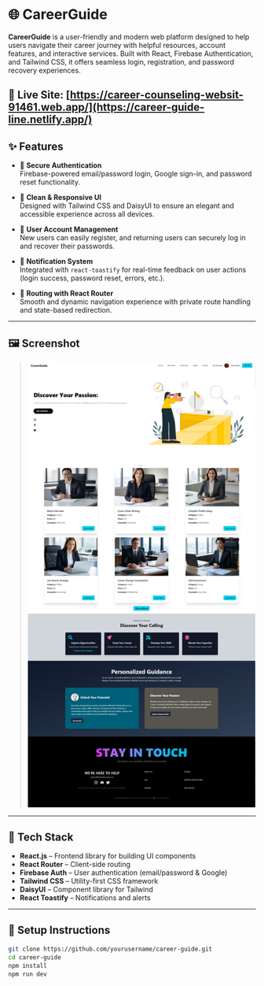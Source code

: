 # 🌐 CareerGuide

**CareerGuide** is a user-friendly and modern web platform designed to help users navigate their career journey with helpful resources, account features, and interactive services. Built with React, Firebase Authentication, and Tailwind CSS, it offers seamless login, registration, and password recovery experiences.

🔗 **Live Site**: [https://career-counseling-websit-91461.web.app/](https://career-guide-line.netlify.app/)
---

## ✨ Features

- 🔐 **Secure Authentication**  
  Firebase-powered email/password login, Google sign-in, and password reset functionality.

- 🧭 **Clean & Responsive UI**  
  Designed with Tailwind CSS and DaisyUI to ensure an elegant and accessible experience across all devices.

- 📝 **User Account Management**  
  New users can easily register, and returning users can securely log in and recover their passwords.

- 💬 **Notification System**  
  Integrated with `react-toastify` for real-time feedback on user actions (login success, password reset, errors, etc.).

- 🔄 **Routing with React Router**  
  Smooth and dynamic navigation experience with private route handling and state-based redirection.

---

## 🖼️ Screenshot
> ![CareerGuide Homepage](./src/assets/Home-Page.jpg)

---

## 🔧 Tech Stack

- **React.js** – Frontend library for building UI components  
- **React Router** – Client-side routing  
- **Firebase Auth** – User authentication (email/password & Google)  
- **Tailwind CSS** – Utility-first CSS framework  
- **DaisyUI** – Component library for Tailwind  
- **React Toastify** – Notifications and alerts  

---

## 📂 Setup Instructions

```bash
git clone https://github.com/yourusername/career-guide.git
cd career-guide
npm install
npm run dev
